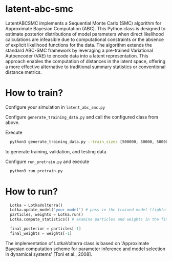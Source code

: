 # latent-abc-smc

LatentABCSMC implements a Sequential Monte Carlo (SMC) algorithm for Approximate Bayesian Computation (ABC). This Python class is designed to estimate posterior distributions of model parameters when direct likelihood calculations are infeasible due to computational constraints or the absence of explicit likelihood functions for the data. The algorithm extends the standard ABC-SMC framework by leveraging a pre-trained Variational Autoencoder (VAE) to encode data into a latent representation. This approach enables the computation of distances in the latent space, offering a more effective alternative to traditional summary statistics or conventional distance metrics.


# How to train?
Configure your simulation in `latent_abc_smc.py` 

Configure `generate_training_data.py` and call the configured class from above. 

Execute

```bash
  python3 generate_training_data.py --train_sizes [500000, 50000, 50000]
```

to generate training, validation, and testing data.

Configure `run_pretrain.py` and execute 


```bash
  python3 run_pretrain.py
```


# How to run?
```python
  Lotka = LotkaVolterra()  
  Lotka.update_model('your model') # pass in the trained model (lightning module class) from above
  particles, weights = Lotka.run()
  Lotka.compute_statistics() # examine particles and weights in the final generation

  final_posterior = particles[-1]
  final_weights = weights[-1]
```

The implementation of LotkaVolterra class is based on 'Approximate Bayesian computation scheme for parameter inference and model selection in dynamical systems' [Toni et al., 2008].
